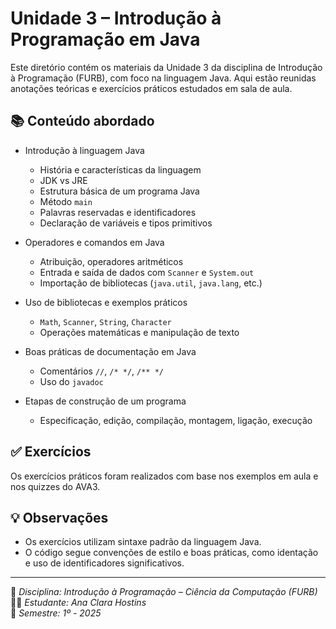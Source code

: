 # Unidade 3 – Introdução à Programação em Java

Este diretório contém os materiais da Unidade 3 da disciplina de Introdução à Programação (FURB), com foco na linguagem Java. Aqui estão reunidas anotações teóricas e exercícios práticos estudados em sala de aula.

## 📚 Conteúdo abordado

- Introdução à linguagem Java
  - História e características da linguagem
  - JDK vs JRE
  - Estrutura básica de um programa Java
  - Método `main`
  - Palavras reservadas e identificadores
  - Declaração de variáveis e tipos primitivos

- Operadores e comandos em Java
  - Atribuição, operadores aritméticos
  - Entrada e saída de dados com `Scanner` e `System.out`
  - Importação de bibliotecas (`java.util`, `java.lang`, etc.)

- Uso de bibliotecas e exemplos práticos
  - `Math`, `Scanner`, `String`, `Character`
  - Operações matemáticas e manipulação de texto

- Boas práticas de documentação em Java
  - Comentários `//`, `/* */`, `/** */`
  - Uso do `javadoc`

- Etapas de construção de um programa
  - Especificação, edição, compilação, montagem, ligação, execução

## ✅ Exercícios

Os exercícios práticos foram realizados com base nos exemplos em aula e nos quizzes do AVA3.

## 💡 Observações

- Os exercícios utilizam sintaxe padrão da linguagem Java.
- O código segue convenções de estilo e boas práticas, como identação e uso de identificadores significativos.

---

📌 *Disciplina: Introdução à Programação – Ciência da Computação (FURB)*  
👩‍💻 *Estudante: Ana Clara Hostins*  
📅 *Semestre: 1º - 2025*
